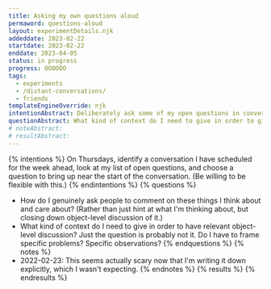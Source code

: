 ```yaml
---
title: Asking my own questions aloud
permaword: questions-aloud
layout: experimentDetails.njk
addeddate: 2023-02-22
startdate: 2023-02-22
enddate: 2023-04-05
status: in progress
progress: OOOOOO
tags: 
  - experiments
  - /distant-conversations/
  - friends
templateEngineOverride: njk
intentionAbstract: Deliberately ask some of my open questions in conversations with people I trust, seeking object-level discussion about their topics, rather than meta-level commentary. 
questionAbstract: What kind of context do I need to give in order to give other people a hook into these things that I'm thinking about?
# noteAbstract:
# resultAbstract:
---
```


{% intentions %}
On Thursdays, identify a conversation I have scheduled for the week ahead, look at my list of open questions, and choose a question to bring up near the start of the conversation. (Be willing to be flexible with this.) 
{% endintentions %}
{% questions %}
* How do I genuinely ask people to comment on these things I think about and care about? (Rather than just hint at what I'm thinking about, but closing down object-level discussion of it.)
* What kind of context do I need to give in order to have relevant object-level discussion? Just the question is probably not it. Do I have to frame specific problems? Specific observations? 
{% endquestions %}
{% notes %}
* 2022-02-23: This seems actually scary now that I'm writing it down explicitly, which I wasn't expecting. 
{% endnotes %}
{% results %}
{% endresults %}


